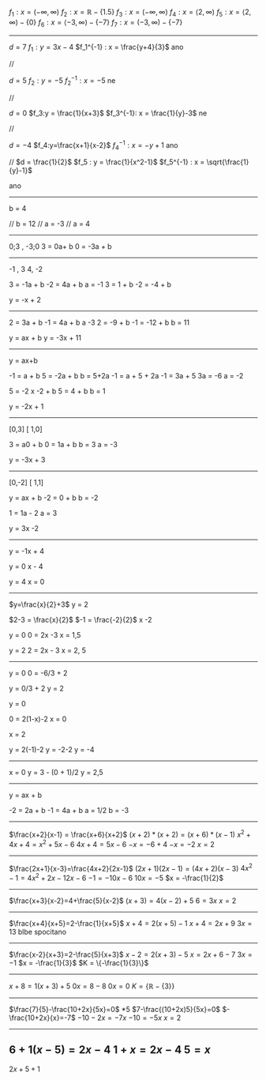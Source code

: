 $f_1: x =  (-\infty, \infty)$
$f_2: x = \mathbb{R} - \{1.5\}$
$f_3: x = (-\infty, \infty)$
$f_4: x = \langle 2, \infty)$
$f_5 : x =\langle 2, \infty) - \{0\}$
$f_6 : x = \langle -3, \infty) - \{-7\}$
$f_7 : x = (-3, \infty) - \{-7\}$

---

$d=7$
$f_1: y = 3x-4$
$f_1^{-1} : x = \frac{y+4}{3}$
ano

//

$d = 5$
$f_2: y = -5$
$f_2^{-1}: x = -5$
ne

//

$d = 0$
$f_3:y = \frac{1}{x+3}$
$f_3^{-1}: x = \frac{1}{y}-3$
ne

//

$d=-4$
$f_4:y=\frac{x+1}{x-2}$
$f_4^{-1} : x = -y+1$
ano

//
$d = \frac{1}{2}$
$f_5 : y = \frac{1}{x^2-1}$
$f_5^{-1} : x = \sqrt{\frac{1}{y}-1}$

ano


---

b = 4

//
b = 12
//
a = -3
//
a = 4

---

0;3 , -3;0
3 = 0a+ b
0 = -3a + b


---
-1 , 3
4, -2

3 = -1a + b
-2 = 4a + b
a = -1
3 = 1 + b
-2 = -4 + b

y = -x + 2

---
 2 = 3a  + b
 -1 = 4a + b 
a -3
2 = -9 + b
-1 = -12 + b
b = 11 

y = ax + b
y = -3x + 11


---

y = ax+b

-1 = a + b
5 = -2a + b
b = 5+2a
-1 = a + 5 + 2a
-1 = 3a + 5
3a = -6
a = -2

5 = -2 x -2 + b
5 = 4 + b
b =  1

y = -2x + 1


---

[0,3]  [ 1,0]

3 = a0 + b
0 = 1a + b
b = 3
a = -3

y = -3x + 3

---

[0,-2]  [ 1,1]

y = ax + b
-2 = 0 + b
b = -2 

1 = 1a - 2
a = 3

y = 3x -2

---

y = -1x + 4

y = 0
x - 4


y = 4
x = 0

---

$y=\frac{x}{2}+3$
y = 2

$2-3 = \frac{x}{2}$
$-1 = \frac{-2}{2}$
x -2


y = 0
0 = 2x -3
x = 1,5

y = 2
2 = 2x - 3
x = 2, 5

---

y = 0
0 = -6/3 + 2

y = 0/3 + 2
y = 2

y = 0

0 = 2(1-x)-2
x = 0


x = 2

y = 2(-1)-2
y = -2-2
y = -4

---


x = 0
y = 3 - (0 + 1)/2
y = 2,5


---



y = ax + b

-2 = 2a + b
-1 = 4a + b
a = 1/2
b = -3

---

$\frac{x+2}{x-1} = \frac{x+6}{x+2}$
$(x+2) * (x+2) = (x+6) * (x-1)$
$x^2 + 4x + 4 = x^2 +5x - 6$
$4x +4 = 5x -6$
$-x = -6 + 4$
$-x = -2$
$x = 2$

---


$\frac{2x+1}{x-3}=\frac{4x+2}{2x-1}$
$(2x+1)(2x-1)=(4x+2)(x-3)$
$4x^2-1 = 4x^2 + 2x - 12x - 6$ 
$-1 = -10x - 6$
$10x = -5$
$x = -\frac{1}{2}$

---


$\frac{x+3}{x-2}=4+\frac{5}{x-2}$
$(x+3)= 4(x-2)+5$
$6 = 3x$
$x = 2$

---

$\frac{x+4}{x+5}=2-\frac{1}{x+5}$
$x+4=2(x+5)-1$
$x+4 = 2x + 9$
$3x = 13$
blbe spocitano

---

$\frac{x-2}{x+3}=2-\frac{5}{x+3}$
$x-2=2(x+3)-5$
$x = 2x + 6 - 7$
$3x = -1$
$x = -\frac{1}{3}$
$K = \{-\frac{1}{3}\}$

---

$x+8 = 1(x+3)+5$
$0x = 8-8$
$0x = 0$
$K = \{\mathbb{R}-\{3\}\}$


---

$\frac{7}{5}-\frac{10+2x}{5x}=0$  \*5
$7-\frac{(10+2x)5}{5x}=0$
$-\frac{10+2x}{x}=-7$
$-10-2x=-7x$
$-10 = -5x$
$x = 2$

---

$6+1(x-5) = 2x-4$
$1+x = 2x-4$
$5 = x$
---

$2x+5+1$